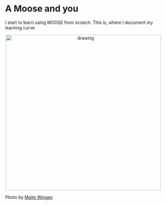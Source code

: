 # A Moose and you
I start to learn using MOOSE from scratch. This is, where I document my learning curve

<p align="center">
  <img src="https://images.unsplash.com/photo-1498334906313-6e099a1bd87b?ixlib=rb-1.2.1&ixid=eyJhcHBfaWQiOjEyMDd9&auto=format&fit=crop&w=1350&q=80" alt="drawing" width="500"/>
</p>  

Photo by [Malte Wingen](https://unsplash.com/@maltewingen)

